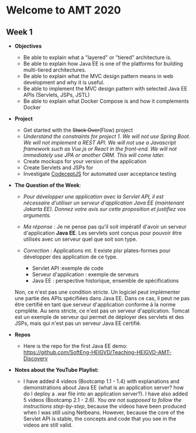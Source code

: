 # Welcome to AMT 2020



## Week 1

* **Objectives**

  * Be able to explain what a "layered" or "tiered" architecture is.
  * Be able to explain how Java EE is one of the platforms for building multi-tiered architectures.
  * Be able to explain what the MVC design pattern means in web development and why it is useful.
  * Be able to implement the MVC design pattern with selected Java EE APIs (Servlets, JSPs, JSTL) 
  * Be able to explain what Docker Compose is and how it complements Docker

* **Project**

  * Get started with the ~~Stack Over~~(Flow) project
  * *Understand the constraints for project 1. We will not use Spring Boot. We will not implement a REST API. We will not use a Javascript framework such as Vue.js or React in the front-end. We will not immediately use JPA or another ORM. This will come later.*
  * Create mockups for your version of the application
  * Create Servlets and JSPs for
  * Investigate [CodeceptJS](https://codecept.io/) for automated user acceptance testing

* **The Question of the Week**: 

  * *Pour développer une application avec la Servlet API, il est nécessaire d'utiliser un serveur d'application Java EE (maintenant Jakarta EE). Donnez votre avis sur cette proposition et justifiez vos arguments.*

  * *Ma réponse :* Je ne pense pas qu'il soit impératif d'avoir un serveur d'application **Java EE**. Les servlets sont conçus pour pouvoir être utilisés avec un serveur quel que soit son type.

  * *Correction :* 
  Applications mt. Il existe plsr plates-formes pour développer des application de ce type.
    * Servlet API :exemple de code
    * Serveur d'application : exemple de serveurs
    * Java EE : perspective historique, ensemble de spécifications
    
  Non, ce n'est pas une condition stricte. Un logiciel peut implémenter une partie des APIs spécifiées dans Java EE. Dans ce cas, il peut ne pas être certifié en tant que serveur d'application conforme à la norme cpmpléte. Au sens stricte, ce n'est pas un serveur d'application.
  Tomcat est un exemple de serveur qui permet de déployer des servlets et des JSPs, mais qui n'est pas un serveur Java EE certifié.


* **Repos**

  * Here is the repo for the first Java EE demo: https://github.com/SoftEng-HEIGVD/Teaching-HEIGVD-AMT-Discovery

* **Notes about the YouTube Playlist:**

  * I have added 4 videos (Bootcamp 1.1 - 1.4) with explanations and demonstrations about Java EE (what is an application server? how do I deploy a .war file into an application server?). I have also added 5 videos (Bootcamp 2.1 - 2.6). *You are not supposed to follow the instructions step-by-step*, because the videos have been produced when I was still using Netbeans. However, because the core of the Servlet API is stable, the concepts and code that you see in the videos are still valid.




